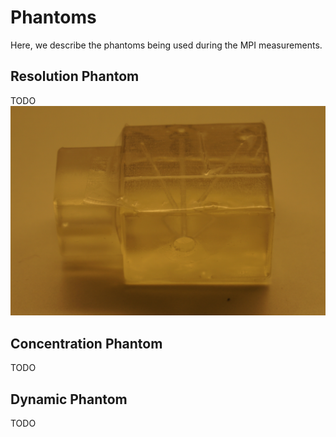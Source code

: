 # Phantoms

Here, we describe the phantoms being used during the MPI measurements.

## Resolution Phantom

TODO
![Resolution Phantom](./phantoms/resolutionPhantom/resolutionPhantom1.JPG "Resolution Phantom")

## Concentration Phantom

TODO

## Dynamic Phantom

TODO
